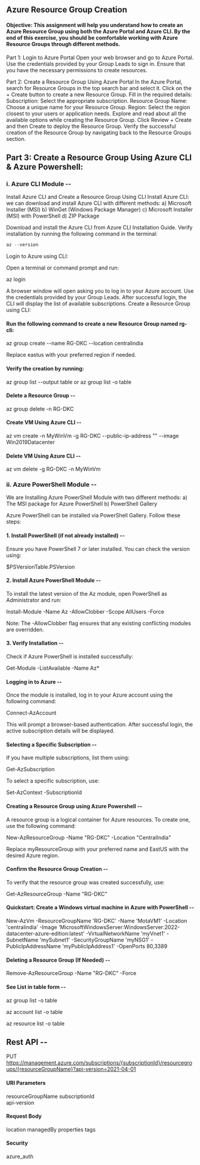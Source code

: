 ## Azure Resource Group Creation

#### Objective: This assignment will help you understand how to create an Azure Resource Group using both the Azure Portal and Azure CLI. By the end of this exercise, you should be comfortable working with Azure Resource Groups through different methods.

Part 1: Login to Azure Portal
Open your web browser and go to Azure Portal.
Use the credentials provided by your Group Leads to sign in.
Ensure that you have the necessary permissions to create resources.

Part 2: Create a Resource Group Using Azure Portal
In the Azure Portal, search for Resource Groups in the top search bar and select it.
Click on the + Create button to create a new Resource Group.
Fill in the required details:
Subscription: Select the appropriate subscription.
Resource Group Name: Choose a unique name for your Resource Group.
Region: Select the region closest to your users or application needs.
Explore and read about all the available options while creating the Resource Group.
Click Review + Create and then Create to deploy the Resource Group.
Verify the successful creation of the Resource Group by navigating back to the Resource Groups section.

## Part 3: Create a Resource Group Using Azure CLI & Azure Powershell:

### i. Azure CLI Module --
Install Azure CLI and Create a Resource Group Using CLI
Install Azure CLI:
we can download and install Azure CLI with different methods:
a) Microsoft Installer (MSI)
b) WinGet (Windows Package Manager)
c) Microsoft Installer (MSI) with PowerShell
d) ZIP Package

Download and install the Azure CLI from Azure CLI Installation Guide.
Verify installation by running the following command in the terminal:
```powershell
az --version
```
Login to Azure using CLI:

Open a terminal or command prompt and run:

az login

A browser window will open asking you to log in to your Azure account. Use the credentials provided by your Group Leads.
After successful login, the CLI will display the list of available subscriptions.
Create a Resource Group using CLI:

#### Run the following command to create a new Resource Group named rg-cli:

az group create --name RG-DKC --location centralindia

Replace eastus with your preferred region if needed.

#### Verify the creation by running:

az group list --output table   or    az group list -o table

#### Delete a Resource Group --

az group delete -n RG-DKC

#### Create VM Using Azure CLI --

az vm create -n MyWinVm -g RG-DKC --public-ip-address "" --image Win2019Datacenter

#### Delete VM Using Azure CLI --

az vm delete -g RG-DKC -n MyWinVm


### ii. Azure PowerShell Module --

We are Installing Azure PowerShell Module with two different methods:
a) The MSI package for Azure PowerShell
b) PowerShell Gallery

Azure PowerShell can be installed via PowerShell Gallery. Follow these steps:

#### 1. Install PowerShell (if not already installed) --

Ensure you have PowerShell 7 or later installed. You can check the version using:

$PSVersionTable.PSVersion

#### 2. Install Azure PowerShell Module --

To install the latest version of the Az module, open PowerShell as Administrator and run:

Install-Module -Name Az -AllowClobber -Scope AllUsers -Force

Note: The -AllowClobber flag ensures that any existing conflicting modules are overridden.

#### 3. Verify Installation --

Check if Azure PowerShell is installed successfully:

Get-Module -ListAvailable -Name Az*

#### Logging in to Azure --

Once the module is installed, log in to your Azure account using the following command:

Connect-AzAccount

This will prompt a browser-based authentication. After successful login, the active subscription details will be displayed.

#### Selecting a Specific Subscription --

If you have multiple subscriptions, list them using:

Get-AzSubscription

To select a specific subscription, use:

Set-AzContext -SubscriptionId <your-subscription-id>

#### Creating a Resource Group using Azure Powershell --
A resource group is a logical container for Azure resources. To create one, use the following command:

New-AzResourceGroup -Name "RG-DKC" -Location "CentralIndia"

Replace myResourceGroup with your preferred name and EastUS with the desired Azure region.

#### Confirm the Resource Group Creation --

To verify that the resource group was created successfully, use:

Get-AzResourceGroup -Name "RG-DKC"

#### Quickstart: Create a Windows virtual machine in Azure with PowerShell --

New-AzVm -ResourceGroupName 'RG-DKC' -Name 'MotaVM1' -Location 'centralindia' -Image 'MicrosoftWindowsServer:WindowsServer:2022-datacenter-azure-edition:latest' -VirtualNetworkName 'myVnet1' -SubnetName 'mySubnet1' -SecurityGroupName 'myNSG1' -PublicIpAddressName 'myPublicIpAddress1' -OpenPorts 80,3389

#### Deleting a Resource Group (If Needed) --

Remove-AzResourceGroup -Name "RG-DKC" -Force

#### See List in table form --

az group list -o table

az account list -o table

az resource list -o table

## Rest API --
PUT https://management.azure.com/subscriptions/{subscriptionId}/resourcegroups/{resourceGroupName}?api-version=2021-04-01

#### URI Parameters
resourceGroupName
subscriptionId	
api-version	
#### Request Body
location
managedBy
properties
tags

#### Security
azure_auth












